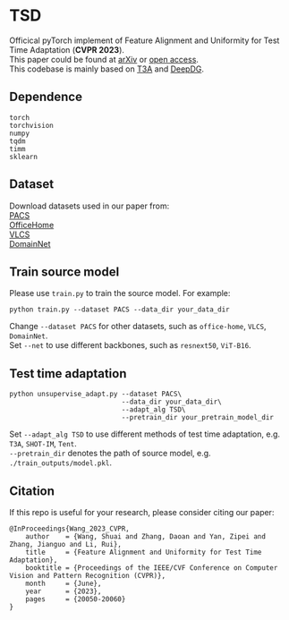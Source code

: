 # TSD
Officical pyTorch implement of Feature Alignment and Uniformity for Test Time Adaptation (**CVPR 2023**).  
This paper could be found at [arXiv](https://arxiv.org/abs/2303.10902) or [open access](https://openaccess.thecvf.com/content/CVPR2023/html/Wang_Feature_Alignment_and_Uniformity_for_Test_Time_Adaptation_CVPR_2023_paper.html).  
This codebase is mainly based on [T3A](https://github.com/matsuolab/T3A) and [DeepDG](https://github.com/jindongwang/transferlearning/tree/master/code/DeepDG).  
## Dependence 
```
torch
torchvision
numpy
tqdm
timm
sklearn
```
## Dataset
Download datasets used in our paper from:  
[PACS](https://drive.google.com/uc?id=1JFr8f805nMUelQWWmfnJR3y4_SYoN5Pd)  
[OfficeHome](https://drive.google.com/uc?id=1uY0pj7oFsjMxRwaD3Sxy0jgel0fsYXLC)  
[VLCS](https://drive.google.com/uc?id=1skwblH1_okBwxWxmRsp9_qi15hyPpxg8)  
[DomainNet](http://ai.bu.edu/M3SDA/)  
## Train source model
Please use `train.py` to train the source model. For example:
```
python train.py --dataset PACS --data_dir your_data_dir 
```
Change `--dataset PACS` for other datasets, such as `office-home`, `VLCS`, `DomainNet`.  
Set `--net` to use different backbones, such as `resnext50`, `ViT-B16`.
## Test time adaptation
```
python unsupervise_adapt.py --dataset PACS\
                            --data_dir your_data_dir\
                            --adapt_alg TSD\ 
                            --pretrain_dir your_pretrain_model_dir
```
Set `--adapt_alg TSD` to use different methods of test time adaptation, e.g. `T3A`, `SHOT-IM`, `Tent`.  
`--pretrain_dir` denotes the path of source model, e.g. `./train_outputs/model.pkl`.
## Citation
If this repo is useful for your research, please consider citing our paper:
```
@InProceedings{Wang_2023_CVPR,
    author    = {Wang, Shuai and Zhang, Daoan and Yan, Zipei and Zhang, Jianguo and Li, Rui},
    title     = {Feature Alignment and Uniformity for Test Time Adaptation},
    booktitle = {Proceedings of the IEEE/CVF Conference on Computer Vision and Pattern Recognition (CVPR)},
    month     = {June},
    year      = {2023},
    pages     = {20050-20060}
}
```


